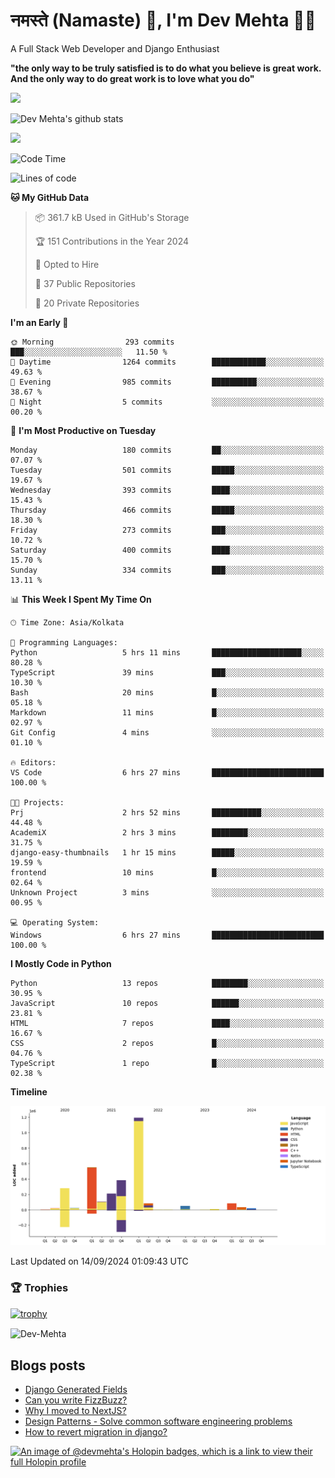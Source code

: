 # नमस्ते (Namaste) :pray:, I'm Dev Mehta :man_technologist:
A Full Stack Web Developer and Django Enthusiast

**"the only way to be truly satisfied is to do what you believe is great work. And the only way to do great work is to love what you do"**

<img src="https://github-readme-stats.vercel.app/api?username=Dev-Mehta&show=reviews,discussions_started,discussions_answered,prs_merged,prs_merged_percentage" />

![Dev Mehta's github stats](https://github-readme-stats.vercel.app/api?username=Dev-Mehta&count_private=true&show_icons=true&theme=nightowl)

<img src="https://komarev.com/ghpvc/?username=Dev-Mehta" />

<!--START_SECTION:waka-->
![Code Time](http://img.shields.io/badge/Code%20Time-351%20hrs%205%20mins-blue)

![Lines of code](https://img.shields.io/badge/From%20Hello%20World%20I%27ve%20Written-3.0%20million%20lines%20of%20code-blue)

**🐱 My GitHub Data** 

> 📦 361.7 kB Used in GitHub's Storage 
 > 
> 🏆 151 Contributions in the Year 2024
 > 
> 💼 Opted to Hire
 > 
> 📜 37 Public Repositories 
 > 
> 🔑 20 Private Repositories 
 > 
**I'm an Early 🐤** 

```text
🌞 Morning                293 commits         ███░░░░░░░░░░░░░░░░░░░░░░   11.50 % 
🌆 Daytime                1264 commits        ████████████░░░░░░░░░░░░░   49.63 % 
🌃 Evening                985 commits         ██████████░░░░░░░░░░░░░░░   38.67 % 
🌙 Night                  5 commits           ░░░░░░░░░░░░░░░░░░░░░░░░░   00.20 % 
```
📅 **I'm Most Productive on Tuesday** 

```text
Monday                   180 commits         ██░░░░░░░░░░░░░░░░░░░░░░░   07.07 % 
Tuesday                  501 commits         █████░░░░░░░░░░░░░░░░░░░░   19.67 % 
Wednesday                393 commits         ████░░░░░░░░░░░░░░░░░░░░░   15.43 % 
Thursday                 466 commits         █████░░░░░░░░░░░░░░░░░░░░   18.30 % 
Friday                   273 commits         ███░░░░░░░░░░░░░░░░░░░░░░   10.72 % 
Saturday                 400 commits         ████░░░░░░░░░░░░░░░░░░░░░   15.70 % 
Sunday                   334 commits         ███░░░░░░░░░░░░░░░░░░░░░░   13.11 % 
```


📊 **This Week I Spent My Time On** 

```text
🕑︎ Time Zone: Asia/Kolkata

💬 Programming Languages: 
Python                   5 hrs 11 mins       ████████████████████░░░░░   80.28 % 
TypeScript               39 mins             ███░░░░░░░░░░░░░░░░░░░░░░   10.30 % 
Bash                     20 mins             █░░░░░░░░░░░░░░░░░░░░░░░░   05.18 % 
Markdown                 11 mins             █░░░░░░░░░░░░░░░░░░░░░░░░   02.97 % 
Git Config               4 mins              ░░░░░░░░░░░░░░░░░░░░░░░░░   01.10 % 

🔥 Editors: 
VS Code                  6 hrs 27 mins       █████████████████████████   100.00 % 

🐱‍💻 Projects: 
Prj                      2 hrs 52 mins       ███████████░░░░░░░░░░░░░░   44.48 % 
AcademiX                 2 hrs 3 mins        ████████░░░░░░░░░░░░░░░░░   31.75 % 
django-easy-thumbnails   1 hr 15 mins        █████░░░░░░░░░░░░░░░░░░░░   19.59 % 
frontend                 10 mins             █░░░░░░░░░░░░░░░░░░░░░░░░   02.64 % 
Unknown Project          3 mins              ░░░░░░░░░░░░░░░░░░░░░░░░░   00.95 % 

💻 Operating System: 
Windows                  6 hrs 27 mins       █████████████████████████   100.00 % 
```

**I Mostly Code in Python** 

```text
Python                   13 repos            ████████░░░░░░░░░░░░░░░░░   30.95 % 
JavaScript               10 repos            ██████░░░░░░░░░░░░░░░░░░░   23.81 % 
HTML                     7 repos             ████░░░░░░░░░░░░░░░░░░░░░   16.67 % 
CSS                      2 repos             █░░░░░░░░░░░░░░░░░░░░░░░░   04.76 % 
TypeScript               1 repo              █░░░░░░░░░░░░░░░░░░░░░░░░   02.38 % 
```



**Timeline**

![Lines of Code chart](https://raw.githubusercontent.com/Dev-Mehta/Dev-Mehta/master/assets/bar_graph.png)


 Last Updated on 14/09/2024 01:09:43 UTC
<!--END_SECTION:waka-->

### 🏆 Trophies
[![trophy](https://github-profile-trophy.vercel.app/?username=Dev-Mehta&row=2&column=3&margin-w=15&margin-h=15&no-bg=true&frame=false&theme=onestar)](https://github.com/ryo-ma/github-profile-trophy)

<img align="center" src="https://github-readme-streak-stats.herokuapp.com/?user=Dev-Mehta&" alt="Dev-Mehta" />

## Blogs posts<!-- BLOG-POST-LIST:START -->
- [Django Generated Fields](https://simplifiedweb.netlify.app/django-generated-fields)
- [Can you write FizzBuzz?](https://simplifiedweb.netlify.app/can-you-write-fizzbuzz)
- [Why I moved to NextJS?](https://simplifiedweb.netlify.app/why-i-moved-to-nextjs)
- [Design Patterns - Solve common software engineering problems](https://simplifiedweb.netlify.app/design-patterns-solve-common-software-engineering-problems)
- [How to revert migration in django?](https://simplifiedweb.netlify.app/how-to-revert-migration-in-django)
<!-- BLOG-POST-LIST:END -->

[![An image of @devmehta's Holopin badges, which is a link to view their full Holopin profile](https://holopin.me/devmehta)](https://holopin.io/@devmehta)
